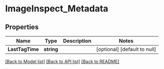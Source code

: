 # ImageInspect_Metadata

## Properties
Name | Type | Description | Notes
------------ | ------------- | ------------- | -------------
**LastTagTime** | **string** |  | [optional] [default to null]

[[Back to Model list]](../README.md#documentation-for-models) [[Back to API list]](../README.md#documentation-for-api-endpoints) [[Back to README]](../README.md)


